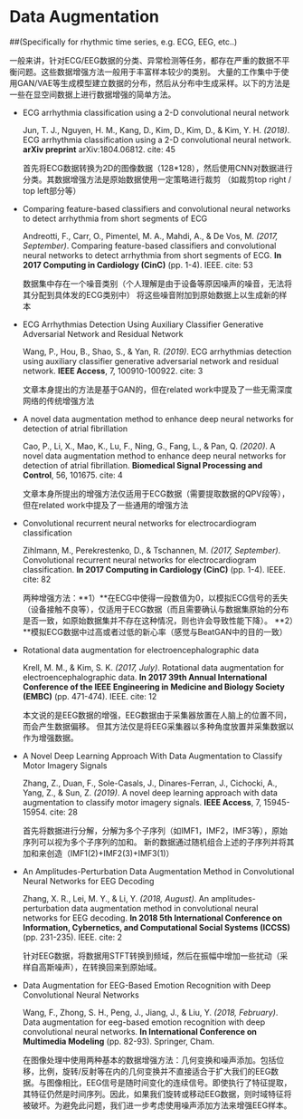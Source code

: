 # Data Augmentation 

##(Specifically for rhythmic time series, e.g. ECG, EEG, etc..)

一般来讲，针对ECG/EEG数据的分类、异常检测等任务，都存在严重的数据不平衡问题。这些数据增强方法一般用于丰富样本较少的类别。
大量的工作集中于使用GAN/VAE等生成模型建立数据的分布，然后从分布中生成采样。以下的方法是一些在显空间数据上进行数据增强的简单方法。

+ ECG arrhythmia classification using a 2-D convolutional neural network
  
  Jun, T. J., Nguyen, H. M., Kang, D., Kim, D., Kim, D., & Kim, Y. H. *(2018)*. ECG arrhythmia classification using a 2-D convolutional neural network. **arXiv preprint** arXiv:1804.06812. cite: 45
  
  首先将ECG数据转换为2D的图像数据（128\*128），然后使用CNN对数据进行分类。其数据增强方法是原始数据使用一定策略进行裁剪
  （如裁剪top right / top left部分等）

+ Comparing feature-based classifiers and convolutional neural networks to detect arrhythmia from short segments of ECG

  Andreotti, F., Carr, O., Pimentel, M. A., Mahdi, A., & De Vos, M. *(2017, September)*. 
  Comparing feature-based classifiers and convolutional neural networks to detect arrhythmia from short segments of ECG. **In 2017 Computing in Cardiology (CinC)** (pp. 1-4). IEEE. cite: 53
  
  数据集中存在一个噪音类别（个人理解是由于设备等原因噪声的噪音，无法将其分配到具体发的ECG类别中）
  将这些噪音附加到原始数据上以生成新的样本
  
+ ECG Arrhythmias Detection Using Auxiliary Classifier Generative Adversarial Network and Residual Network
  
  Wang, P., Hou, B., Shao, S., & Yan, R. *(2019)*. ECG arrhythmias detection using auxiliary classifier generative adversarial network and residual network. **IEEE Access**, 7, 100910-100922. cite: 3
  
  文章本身提出的方法是基于GAN的，但在related work中提及了一些无需深度网络的传统增强方法
  
+ A novel data augmentation method to enhance deep neural networks for detection of atrial fibrillation
  
  Cao, P., Li, X., Mao, K., Lu, F., Ning, G., Fang, L., & Pan, Q. *(2020)*. A novel data augmentation method to enhance deep neural networks for detection of atrial fibrillation. **Biomedical Signal Processing and Control**, 56, 101675. cite: 4
  
  文章本身所提出的增强方法仅适用于ECG数据（需要提取数据的QPV段等），但在related work中提及了一些通用的增强方法
  
+ Convolutional recurrent neural networks for electrocardiogram classification

  Zihlmann, M., Perekrestenko, D., & Tschannen, M. *(2017, September)*. Convolutional recurrent neural networks for electrocardiogram classification. **In 2017 Computing in Cardiology (CinC)** (pp. 1-4). IEEE. cite: 82
  
  两种增强方法：**1）**在ECG中使得一段数值为0，以模拟ECG信号的丢失（设备接触不良等），仅适用于ECG数据（而且需要确认与数据集原始的分布是否一致，如原始数据集并不存在这种情况，则也许会导致性能下降）。
  **2）**模拟ECG数据中过高或者过低的新心率（感觉与BeatGAN中的目的一致）
  
+ Rotational data augmentation for electroencephalographic data
  
  Krell, M. M., & Kim, S. K. *(2017, July)*. Rotational data augmentation for electroencephalographic data. **In 2017 39th Annual International Conference of the IEEE Engineering in Medicine and Biology Society (EMBC)** (pp. 471-474). IEEE. cite: 12
  
  本文说的是EEG数据的增强，EEG数据由于采集器放置在人脑上的位置不同，而会产生数据偏移。
  但其方法仅是将EEG采集器以多种角度放置并采集数据以作为增强数据。
  
+ A Novel Deep Learning Approach With Data Augmentation to Classify Motor Imagery Signals
  
  Zhang, Z., Duan, F., Sole-Casals, J., Dinares-Ferran, J., Cichocki, A., Yang, Z., & Sun, Z. *(2019)*. A novel deep learning approach with data augmentation to classify motor imagery signals. **IEEE Access**, 7, 15945-15954. cite: 28
  
  首先将数据进行分解，分解为多个子序列（如IMF1，IMF2，IMF3等），原始序列可以视为多个子序列的加和。
  新的数据通过随机组合上述的子序列并将其加和来创造（IMF1(2)+IMF2(3)+IMF3(1)）
  
+ An Amplitudes-Perturbation Data Augmentation Method in Convolutional Neural Networks for EEG Decoding

  Zhang, X. R., Lei, M. Y., & Li, Y. *(2018, August)*. An amplitudes-perturbation data augmentation method in convolutional neural networks for EEG decoding. **In 2018 5th International Conference on Information, Cybernetics, and Computational Social Systems (ICCSS)** (pp. 231-235). IEEE. cite: 2
  
  针对EEG数据，将数据用STFT转换到频域，然后在振幅中增加一些扰动（采样自高斯噪声），在转换回来到原始域。
  
+ Data Augmentation for EEG-Based Emotion Recognition with Deep Convolutional Neural Networks

  Wang, F., Zhong, S. H., Peng, J., Jiang, J., & Liu, Y. *(2018, February)*. Data augmentation for eeg-based emotion recognition with deep convolutional neural networks. **In International Conference on Multimedia Modeling** (pp. 82-93). Springer, Cham.
  
  在图像处理中使用两种基本的数据增强方法：几何变换和噪声添加。包括位移，比例，旋转/反射等在内的几何变换并不直接适合于扩大我们的EEG数据。与图像相比，EEG信号是随时间变化的连续信号。即使执行了特征提取，其特征仍然是时间序列。因此，如果我们旋转或移动EEG数据，则时域特征将被破坏。为避免此问题，我们进一步考虑使用噪声添加方法来增强EEG样本。
	
